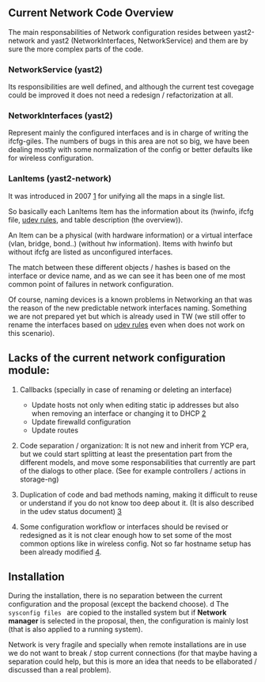 ## Current Network Code Overview

The main responsabilities of Network configuration resides between yast2-network and yast2 (NetworkInterfaces, NetworkService) and them are by sure the more complex parts of the code.

### NetworkService (yast2)

Its responsibilities are well defined, and although the current test covegage could be improved it does not need a redesign / refactorization at all.

### NetworkInterfaces (yast2)

Represent mainly the configured interfaces and is in charge of writing the ifcfg-giles. The numbers of bugs in this area are not so big, we have been dealing mostly with some normalization of the config or better defaults like for wireless configuration.


### LanItems (yast2-network)

It was introduced in 2007 [1][] for unifying all the maps in a single list.

So basically each LanItems Item has the information about its (hwinfo, ifcfg file, [udev rules](udev-rules-implementation.org), and table description (the overview)).

An Item can be a physical (with hardware information) or a virtual interface (vlan, bridge, bond..) (without hw information). Items with hwinfo but without ifcfg are listed as unconfigured interfaces.

The match between these different objects / hashes is based on the interface or device name, and as we can see it has been one of me most common point of failures in network configuration.

Of course, naming devices is a known problems in Networking an that was the reason of the new predictable network interfaces naming. Something we are not prepared yet but which is already used in TW (we still offer to rename the interfaces based on [udev rules](udev_rules.md) even when does not work on this scenario).

## Lacks of the current network configuration module:

1. Callbacks (specially in case of renaming or deleting an interface)

    - Update hosts not only when editing static ip addresses but also when removing an interface or changing it to DHCP [2][]
    - Update firewalld configuration
    - Update routes

2. Code separation / organization: It is not new and inherit from YCP era, but we could start splitting at least the presentation part from the different models, and move some responsabilities that currently are part of the dialogs to other place. (See for example controllers / actions in storage-ng)

3. Duplication of code and bad methods naming, making it difficult to reuse or understand if you do not know too deep about it. (It is also described in the udev status document) [3][]
  
4. Some configuration workflow or interfaces should be revised or redesigned as it is not clear enough how to set some of the most common options like in wireless config. Not so far hostname setup has been already modified [4][].

## Installation

During the installation, there is no separation between the current configuration and the proposal (except the backend choose). d The `sysconfig files ` are copied to the installed system but if **Network manager** is selected in the proposal, then, the configuration is mainly lost (that is also applied to a running system).

Network is very fragile and specially when remote installations are in use we do not want to break / stop current connections (for that maybe having a separation could help, but this is more an idea that needs to be ellaborated / discussed than 
a real problem).

[1]: https://lists.opensuse.org/yast-devel/2007-06/msg00001.html
[2]: https://trello.com/c/iAKsqifd
[3]: https://github.com/yast/yast-network/blob/da0f35221e89f86fd2d998026cb1a0db32379ba8/doc/udev-rules-implementation.org
[4]: https://github.com/yast/yast-network/pull/692
